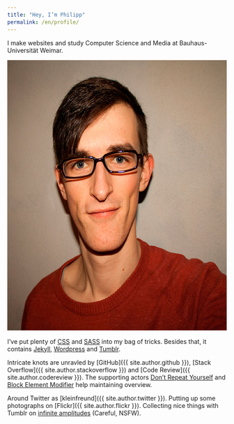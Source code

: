 ```yaml
---
title: "Hey, I’m Philipp"
permalink: /en/profile/
---
```

I make websites and study Computer Science and Media at Bauhaus-Universität Weimar.

<img src="/img/me.jpg" alt="Philipp Rudloff" width="620" height="620">

I’ve put plenty of [CSS](http://www.w3.org/Style/CSS) and [SASS](http://sass-lang.com "Syntactically Awesome Style Sheets") into my bag of tricks. Besides that, it contains [Jekyll](http://jekyllrb.com), [Wordpress](http://de.wordpress.org) and [Tumblr](http://tumblr.com).

Intricate knots are unravled by [GitHub]({{ site.author.github }}), [Stack Overflow]({{ site.author.stackoverflow }}) and [Code Review]({{ site.author.codereview }}). The supporting actors [Don’t Repeat Yourself](http://csswizardry.com/2013/07/writing-dryer-vanilla-css "Writing DRYer vanilla CSS by Harry Roberts") and [Block Element Modifier](http://bem.info "BEM. Block, Element, Modifier") help maintaining overview.

Around Twitter as [kleinfreund]({{ site.author.twitter }}). Putting up some photographs on [Flickr]({{ site.author.flickr }}). Collecting nice things with Tumblr on [infinite amplitudes](http://infiniteamplitudes.tumblr.com) (Careful, NSFW).
